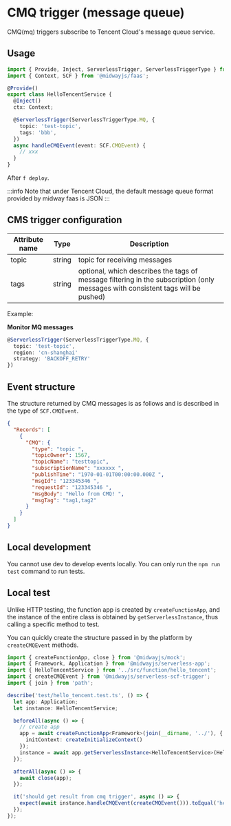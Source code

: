 # CMQ trigger (message queue)

CMQ(mq) triggers subscribe to Tencent Cloud's message queue service.

## Usage

```typescript
import { Provide, Inject, ServerlessTrigger, ServerlessTriggerType } from '@midwayjs/core';
import { Context, SCF } from '@midwayjs/faas';

@Provide()
export class HelloTencentService {
  @Inject()
  ctx: Context;

  @ServerlessTrigger(ServerlessTriggerType.MQ, {
    topic: 'test-topic',
    tags: 'bbb',
  })
  async handleCMQEvent(event: SCF.CMQEvent) {
    // xxx
  }
}
```

After `f deploy`.

:::info
Note that under Tencent Cloud, the default message queue format provided by midway faas is JSON
:::

## CMS trigger configuration

| Attribute name | Type | Description |
| ------ | ------ | -------------------------------------------------------------- |
| topic | string | topic for receiving messages |
| tags | string | optional, which describes the tags of message filtering in the subscription (only messages with consistent tags will be pushed) |

Example:

**Monitor MQ messages**

```typescript
@ServerlessTrigger(ServerlessTriggerType.MQ, {
  topic: 'test-topic',
  region: 'cn-shanghai'
  strategy: 'BACKOFF_RETRY'
})
```

## Event structure

The structure returned by CMQ messages is as follows and is described in the type of `SCF.CMQEvent`.

```json
{
  "Records": [
    {
      "CMQ": {
        "type": "topic ",
        "topicOwner": 1567,
        "topicName": "testtopic",
        "subscriptionName": "xxxxxx ",
        "publishTime": "1970-01-01T00:00:00.000Z ",
        "msgId": "123345346 ",
        "requestId": "123345346 ",
        "msgBody": "Hello from CMQ! ",
        "msgTag": "tag1,tag2"
      }
    }
  ]
}
```

## Local development

You cannot use dev to develop events locally. You can only run the `npm run test` command to run tests.

## Local test

Unlike HTTP testing, the function app is created by `createFunctionApp`, and the instance of the entire class is obtained by `getServerlessInstance`, thus calling a specific method to test.

You can quickly create the structure passed in by the platform by `createCMQEvent` methods.

```typescript
import { createFunctionApp, close } from '@midwayjs/mock';
import { Framework, Application } from '@midwayjs/serverless-app';
import { HelloTencentService } from '../src/function/hello_tencent';
import { createCMQEvent } from '@midwayjs/serverless-scf-trigger';
import { join } from 'path';

describe('test/hello_tencent.test.ts', () => {
  let app: Application;
  let instance: HelloTencentService;

  beforeAll(async () => {
    // create app
    app = await createFunctionApp<Framework>(join(__dirname, '../'), {
      initContext: createInitializeContext()
    });
    instance = await app.getServerlessInstance<HelloTencentService>(HelloTencentService);
  });

  afterAll(async () => {
    await close(app);
  });

  it('should get result from cmq trigger', async () => {
    expect(await instance.handleCMQEvent(createCMQEvent())).toEqual('hello world');
  });
});
```
